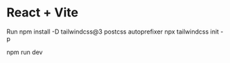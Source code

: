 # React + Vite

Run
npm install -D tailwindcss@3 postcss autoprefixer
npx tailwindcss init -p

npm run dev